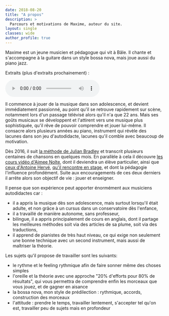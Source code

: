 ```yaml
---
date: 2018-08-20
title: "A propos"
description: >
  Parcours et motivations de Maxime, auteur du site.
layout: single
classes: wide
author_profile: true
---
```


Maxime est un jeune musicien et pédagogue qui vit à Bâle. Il chante et 
s'accompagne à la guitare dans un style bossa nova, mais joue aussi du piano 
jazz.

Extraits (plus d'extraits prochainement) :

<audio controls>
  <source src="/audio/dreamer.mp3" type="audio/mp3">
</audio>

Il commence à jouer de la musique dans son adolescence, et devient 
immédiatement passionné, au point qu'il se retrouve rapidement sur scène, 
notamment lors d'un passage télévisé alors qu'il n'a que 22 ans. Mais ses goûts 
musicaux se développent et l'attirent vers une musique plus sophistiquée, qu'il 
rêve de pouvoir comprendre et jouer lui-même. Il consacre alors plusieurs 
années au piano, instrument qui révèle des lacunes dans son jeu d'autodidacte, 
lacunes qu'il comble avec beaucoup de motivation.

Dès 2016, il suit [la méthode de Julian Bradley][musical-ear] et transcrit 
plusieurs centaines de chansons en quelques mois. En parallèle à cela il 
découvre [les cours vidéo d'Aimee Nolte][aimee], dont il deviendra un élève 
particulier, ainsi que [ceux d'Antoine Hervé][antoine], [qu'il rencontre en 
stage][stage], et dont la pédagogie l'influence profondément. Suite aux 
encouragements de ces deux derniers il arrête alors son objectif de vie : jouer 
et enseigner.

Il pense que son expérience peut apporter énormément aux musiciens autodidactes 
car :

- il a appris la musique dès son adolescence, mais surtout lorsqu'il était 
adulte, et non grâce à un cursus dans un conservatoire dès l'enfance,
- il a travaillé de manière autonome, sans professeur,
- bilingue, il a appris principalement de cours en anglais, dont il partage les 
meilleures méthodes soit via des articles de sa plume, soit via des 
traductions,
- il apprend de pianistes de très haut niveau, ce qui exige non seulement une 
bonne technique avec un second instrument, mais aussi de maîtriser la théorie.

Les sujets qu'il propose de travailler sont les suivants:

- le rythme et le feeling rythmique afin de faire sonner même des choses 
simples
- l'oreille et la théorie avec une approche "20% d'efforts pour 80% de 
résultats", qui vous permettra de comprendre enfin les morceaux que vous jouez, 
et de gagner en aisance
- la bossa nova, mon style de prédilection : rythmique, accords, construction 
des morceaux
- l'attitude : prendre le temps, travailler lentement, s'accepter tel qu'on 
est, travailler peu de sujets mais en profondeur

[musical-ear]:http://www.themusicalear.com
[aimee]:https://www.youtube.com/user/NolteFam
[antoine]:https://www.youtube.com/user/AntoineHerveOfficial
[stage]:/stage-musicien-professionnel/
